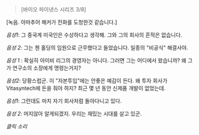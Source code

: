 > [바이오 파이낸스 시리즈 3/8] 

[녹음. 아마추어 해커가 전화를 도청한것 같습니다.]

*음성1*: 그 중국계 미국인은 수상하다고 생각해. 그와 그의 회사의 흔적은 없습니다.

*음성 2*: 그는 첸 홀딩의 임원으로 근무했다고 들었습니다. 일종의 "비공식" 해결사야.

*음성 1* : 확실히 아이비 리그의 경영자는 아니다. 그러면 그는 어디에서 왔습니까? 왜 그가 연구소의 소장에게 명령는거지?

*음성2*: 당황스럽군. 이 "자본투입"에는 안좋은 예감이 든다. 왜 투자 회사가 Vitasyntech에 돈을 줘야 하지? 최근 몇 년 동안 신제품 개발이 없었는데.

*음성1*: 그런데도 마치 자기 회사처럼 돌아다니고 있다.

*음성 2*: 머지않아 알게되겠지. 우리는 재밌는 시대를 살고 있군.

*클릭 소리*

